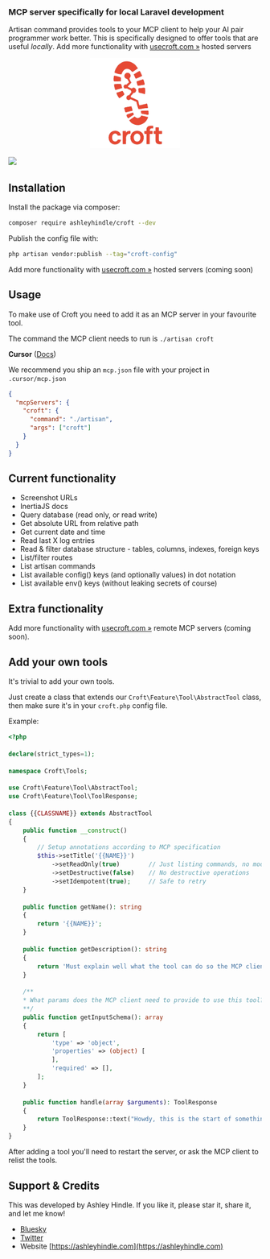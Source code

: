 ### MCP server specifically for local Laravel development
Artisan command provides tools to your MCP client to help your AI pair programmer work better.
This is specifically designed to offer tools that are useful _locally_.
Add more functionality with [usecroft.com »](https://usecroft.com) hosted servers

<p align="center">
<img src="croft-logo3.png" width=180 height=180/>
</p>


![](docs-terminal.png)


## Installation

Install the package via composer:

```bash
composer require ashleyhindle/croft --dev
```

Publish the config file with:

```bash
php artisan vendor:publish --tag="croft-config"
```

Add more functionality with [usecroft.com »](https://usecroft.com) hosted servers (coming soon)

## Usage
To make use of Croft you need to add it as an MCP server in your favourite tool.

The command the MCP client needs to run is `./artisan croft`

**Cursor** ([Docs](https://docs.cursor.com/context/model-context-protocol#configuring-mcp-servers))

We recommend you ship an `mcp.json` file with your project in `.cursor/mcp.json`

```json
{
  "mcpServers": {
    "croft": {
      "command": "./artisan",
      "args": ["croft"]
    }
  }
}
```

## Current functionality
- Screenshot URLs
- InertiaJS docs
- Query database (read only, or read write)
- Get absolute URL from relative path
- Get current date and time
- Read last X log entries
- Read & filter database structure - tables, columns, indexes, foreign keys
- List/filter routes
- List artisan commands
- List available config() keys (and optionally values) in dot notation
- List available env() keys (without leaking secrets of course)

## Extra functionality
Add more functionality with [usecroft.com »](https://usecroft.com) remote MCP servers (coming soon).

## Add your own tools
It's trivial to add your own tools.

Just create a class that extends our `Croft\Feature\Tool\AbstractTool` class, then make sure it's in your `croft.php` config file.

Example:
```php
<?php

declare(strict_types=1);

namespace Croft\Tools;

use Croft\Feature\Tool\AbstractTool;
use Croft\Feature\Tool\ToolResponse;

class {{CLASSNAME}} extends AbstractTool
{
    public function __construct()
    {
        // Setup annotations according to MCP specification
        $this->setTitle('{{NAME}}')
            ->setReadOnly(true)        // Just listing commands, no modifications
            ->setDestructive(false)    // No destructive operations
            ->setIdempotent(true);     // Safe to retry
    }

    public function getName(): string
    {
        return '{{NAME}}';
    }

    public function getDescription(): string
    {
        return 'Must explain well what the tool can do so the MCP client can decide when to use it.';
    }

    /**
    * What params does the MCP client need to provide to use this tool?
    **/
    public function getInputSchema(): array
    {
        return [
            'type' => 'object',
            'properties' => (object) [
            ],
            'required' => [],
        ];
    }

    public function handle(array $arguments): ToolResponse
    {
        return ToolResponse::text("Howdy, this is the start of something great.");
    }
}
```

After adding a tool you'll need to restart the server, or ask the MCP client to relist the tools.

## Support & Credits

This was developed by Ashley Hindle. If you like it, please star it, share it, and let me know!

- [Bluesky](https://bsky.app/profile/ashleyhindle.com)
- [Twitter](https://twitter.com/ashleyhindle)
- Website [https://ashleyhindle.com](https://ashleyhindle.com)
